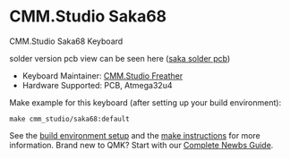 # CMM.Studio Saka68

CMM.Studio Saka68 Keyboard

solder version pcb view can be seen here
(<a href="//imgur.com/a/jwmyRoq">saka solder pcb</a></blockquote>)
* Keyboard Maintainer: [CMM.Studio Freather](https://github.com/CMMS-Freather)
* Hardware Supported: PCB, Atmega32u4

Make example for this keyboard (after setting up your build environment):

    make cmm_studio/saka68:default

See the [build environment setup](https://docs.qmk.fm/#/getting_started_build_tools) and the [make instructions](https://docs.qmk.fm/#/getting_started_make_guide) for more information. Brand new to QMK? Start with our [Complete Newbs Guide](https://docs.qmk.fm/#/newbs).
